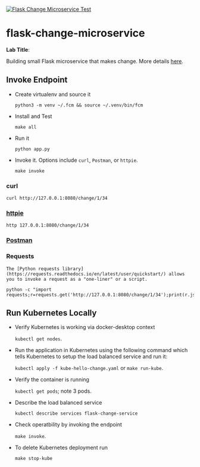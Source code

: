 [![Flask Change Microservice Test](https://github.com/milanstepanov/flask-change-microservice/actions/workflows/main.yml/badge.svg)](https://github.com/milanstepanov/flask-change-microservice/actions/workflows/main.yml)

# flask-change-microservice

**Lab Title**:
    
Building small Flask microservice that makes change. More details [here](https://github.com/noahgift/flask-change-microservice?tab=readme-ov-file#invoke-endpoint).

## Invoke Endpoint

- Create virtualenv and source it
    
    `python3 -m venv ~/.fcm && source ~/.venv/bin/fcm`
- Install and Test
    
    `make all`
- Run it

    `python app.py`

- Invoke it. Options include `curl`, `Postman`, or  `httpie`.
    
    `make invoke`

### curl

    curl http://127.0.0.1:8080/change/1/34

### [httpie](https://httpie.io/docs#installation)

    http 127.0.0.1:8080/change/1/34

### [Postman](https://www.postman.com/)

### Requests

    The [Python requests library](https://requests.readthedocs.io/en/latest/user/quickstart/) allows you to invoke a request as a "one-liner" or a script.

    python -c "import requests;r=requests.get('http://127.0.0.1:8080/change/1/34');print(r.json())"

## Run Kubernetes Locally

- Verify Kubernetes is working via docker-desktop context

    `kubectl get nodes`.

- Run the application in Kubernetes using the following command which tells Kubernetes to setup the load balanced service and run it:

    `kubectl apply -f kube-hello-change.yaml`
or
    `make run-kube`.

- Verify the container is running

    `kubectl get pods`; note 3 pods.

- Describe the load balanced service

    `kubectl describe services flask-change-service`

- Check operatbility by invoking the endpoint

    `make invoke`.

- To delete Kubernetes deployment run

    `make stop-kube`

